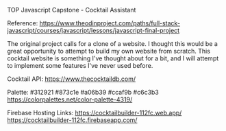 TOP Javascript Capstone - Cocktail Assistant

Reference: https://www.theodinproject.com/paths/full-stack-javascript/courses/javascript/lessons/javascript-final-project

The original project calls for a clone of a website. I thought this would be a great opportunity to attempt to build my own website from scratch. This cocktail website is something I've thought about for a bit, and I will attempt to implement some features I've never used before.

Cocktail API: https://www.thecocktaildb.com/

Palette: #312921 #873c1e #a06b39 #ccaf9b #c6c3b3
  https://colorpalettes.net/color-palette-4319/

Firebase Hosting Links:
  https://cocktailbuilder-112fc.web.app/
  https://cocktailbuilder-112fc.firebaseapp.com/

